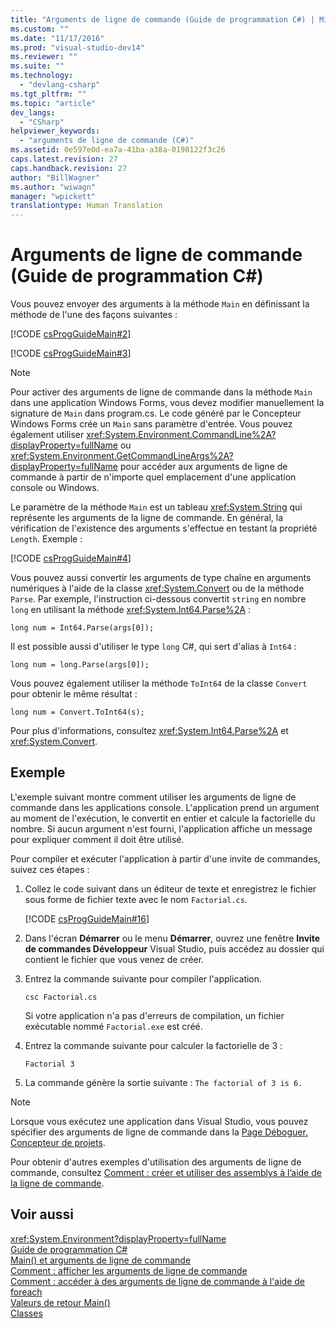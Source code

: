 ```yaml
---
title: "Arguments de ligne de commande (Guide de programmation C#) | Microsoft Docs"
ms.custom: ""
ms.date: "11/17/2016"
ms.prod: "visual-studio-dev14"
ms.reviewer: ""
ms.suite: ""
ms.technology: 
  - "devlang-csharp"
ms.tgt_pltfrm: ""
ms.topic: "article"
dev_langs: 
  - "CSharp"
helpviewer_keywords: 
  - "arguments de ligne de commande (C#)"
ms.assetid: 0e597e0d-ea7a-41ba-a38a-0198122f3c26
caps.latest.revision: 27
caps.handback.revision: 27
author: "BillWagner"
ms.author: "wiwagn"
manager: "wpickett"
translationtype: Human Translation
---
```

# Arguments de ligne de commande (Guide de programmation C#)
Vous pouvez envoyer des arguments à la méthode `Main` en définissant la méthode de l'une des façons suivantes :  
  
 [!CODE [csProgGuideMain#2](../CodeSnippet/VS_Snippets_VBCSharp/csProgGuideMain#2)]  
  
 [!CODE [csProgGuideMain#3](../CodeSnippet/VS_Snippets_VBCSharp/csProgGuideMain#3)]  
  
> [!NOTE]
>  Pour activer des arguments de ligne de commande dans la méthode `Main` dans une application Windows Forms, vous devez modifier manuellement la signature de `Main` dans program.cs.  Le code généré par le Concepteur Windows Forms crée un `Main` sans paramètre d'entrée.  Vous pouvez également utiliser <xref:System.Environment.CommandLine%2A?displayProperty=fullName> ou <xref:System.Environment.GetCommandLineArgs%2A?displayProperty=fullName> pour accéder aux arguments de ligne de commande à partir de n'importe quel emplacement d'une application console ou Windows.  
  
 Le paramètre de la méthode `Main` est un tableau <xref:System.String> qui représente les arguments de la ligne de commande.  En général, la vérification de l'existence des arguments s'effectue en testant la propriété `Length`. Exemple :  
  
 [!CODE [csProgGuideMain#4](../CodeSnippet/VS_Snippets_VBCSharp/csProgGuideMain#4)]  
  
 Vous pouvez aussi convertir les arguments de type chaîne en arguments numériques à l'aide de la classe <xref:System.Convert> ou de la méthode `Parse`.  Par exemple, l'instruction ci\-dessous convertit `string` en nombre `long` en utilisant la méthode <xref:System.Int64.Parse%2A> :  
  
```  
long num = Int64.Parse(args[0]);  
```  
  
 Il est possible aussi d'utiliser le type `long` C\#, qui sert d'alias à `Int64` :  
  
```  
long num = long.Parse(args[0]);  
```  
  
 Vous pouvez également utiliser la méthode `ToInt64` de la classe `Convert` pour obtenir le même résultat :  
  
```  
long num = Convert.ToInt64(s);  
```  
  
 Pour plus d'informations, consultez <xref:System.Int64.Parse%2A> et <xref:System.Convert>.  
  
## Exemple  
 L'exemple suivant montre comment utiliser les arguments de ligne de commande dans les applications console.  L'application prend un argument au moment de l'exécution, le convertit en entier et calcule la factorielle du nombre.  Si aucun argument n'est fourni, l'application affiche un message pour expliquer comment il doit être utilisé.  
  
 Pour compiler et exécuter l'application à partir d'une invite de commandes, suivez ces étapes :  
  
1.  Collez le code suivant dans un éditeur de texte et enregistrez le fichier sous forme de fichier texte avec le nom `Factorial.cs`.  
  
     [!CODE [csProgGuideMain#16](../CodeSnippet/VS_Snippets_VBCSharp/csProgGuideMain#16)]  
  
2.  Dans l'écran **Démarrer** ou le menu **Démarrer**, ouvrez une fenêtre **Invite de commandes Développeur** Visual Studio, puis accédez au dossier qui contient le fichier que vous venez de créer.  
  
3.  Entrez la commande suivante pour compiler l'application.  
  
     `csc Factorial.cs`  
  
     Si votre application n'a pas d'erreurs de compilation, un fichier exécutable nommé `Factorial.exe` est créé.  
  
4.  Entrez la commande suivante pour calculer la factorielle de 3 :  
  
     `Factorial 3`  
  
5.  La commande génère la sortie suivante : `The factorial of 3 is 6.`  
  
> [!NOTE]
>  Lorsque vous exécutez une application dans Visual Studio, vous pouvez spécifier des arguments de ligne de commande dans la [Page Déboguer, Concepteur de projets](/visual-studio/ide/reference/debug-page-project-designer).  
  
 Pour obtenir d'autres exemples d'utilisation des arguments de ligne de commande, consultez [Comment : créer et utiliser des assemblys à l’aide de la ligne de commande](../Topic/How%20to:%20Create%20and%20Use%20Assemblies%20Using%20the%20Command%20Line%20\(C%23%20and%20Visual%20Basic\).md).  
  
## Voir aussi  
 <xref:System.Environment?displayProperty=fullName>   
 [Guide de programmation C\#](../../../csharp/programming-guide/index.md)   
 [Main\(\) et arguments de ligne de commande](../../../csharp/programming-guide/main-and-command-args/main-and-command-line-arguments.md)   
 [Comment : afficher les arguments de ligne de commande](../../../csharp/programming-guide/main-and-command-args/how-to-display-command-line-arguments.md)   
 [Comment : accéder à des arguments de ligne de commande à l'aide de foreach](../../../csharp/programming-guide/main-and-command-args/how-to-access-command-line-arguments-using-foreach.md)   
 [Valeurs de retour Main\(\)](../../../csharp/programming-guide/main-and-command-args/main-return-values.md)   
 [Classes](../../../csharp/programming-guide/classes-and-structs/classes.md)